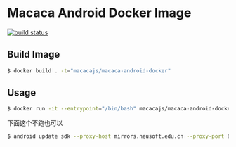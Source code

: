 # Macaca Android Docker Image

[![build status][travis-image]][travis-url]

[travis-image]: https://img.shields.io/travis/macacajs/macaca-android-docker.svg?style=flat-square
[travis-url]: https://travis-ci.org/macacajs/macaca-android-docker

## Build Image

```bash
$ docker build . -t="macacajs/macaca-android-docker"
```

## Usage

```bash
$ docker run -it --entrypoint="/bin/bash" macacajs/macaca-android-docker
```

下面这个不跑也可以
```bash
$ android update sdk --proxy-host mirrors.neusoft.edu.cn --proxy-port 80 -s
```
